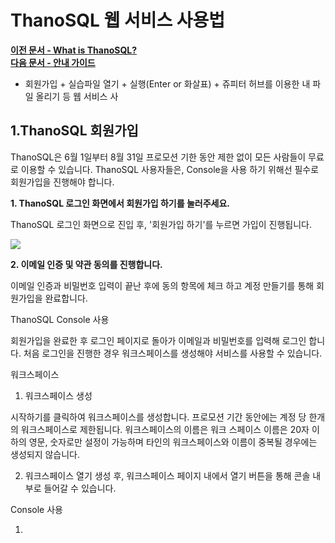 # __ThanoSQL 웹 서비스 사용법__ 

**[이전 문서 - What is ThanoSQL?](/)** <br>**[다음 문서 - 안내 가이드](/quick_start/algorithm_list/)**

- 회원가입 + 실습파일 열기 + 실행(Enter or 화살표) + 쥬피터 허브를 이용한 내 파일 올리기 등 웹 서비스 사

## __1.ThanoSQL 회원가입__

ThanoSQL은 6월 1일부터 8월 31일 프로모션 기한 동안 제한 없이 모든 사람들이 무료로 이용할 수 있습니다.
ThanoSQL 사용자들은, Console을 사용 하기 위해선 필수로 회원가입을 진행해야 합니다.

__1. ThanoSQL 로그인 화면에서 회원가입 하기를 눌러주세요.__

ThanoSQL 로그인 화면으로 진입 후, '회원가입 하기'를 누르면 가입이 진행됩니다.

<img src=../회원가입.png>

__2. 이메일 인증 및 약관 동의를 진행합니다.__

이메일 인증과 비밀번호 입력이 끝난 후에 동의 항목에 체크 하고 계정 만들기를 통해 회원가입을 완료합니다.

ThanoSQL Console 사용

회원가입을 완료한 후 로그인 페이지로 돌아가 이메일과 비밀번호를 입력해 로그인 합니다.
처음 로그인을 진행한 경우 워크스페이스를 생성해야 서비스를 사용할 수 있습니다.

워크스페이스

1. 워크스페이스 생성

시작하기를 클릭하여 워크스페이스를 생성합니다.
프로모션 기간 동안에는 계정 당 한개의 워크스페이스로 제한됩니다.
워크스페이스의 이름은 워크 스페이스 이름은 20자 이하의 영문, 숫자로만 설정이 가능하며 타인의 워크스페이스와 이름이 중복될 경우에는 생성되지 않습니다.

2. 워크스페이스 열기
   생성 후, 워크스페이스 페이지 내에서 열기 버튼을 통해 콘솔 내부로 들어갈 수 있습니다.

Console 사용

1.
